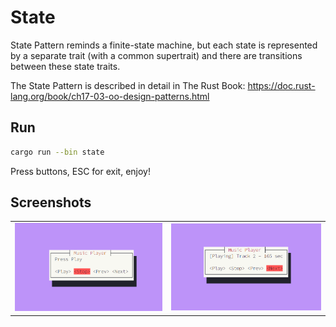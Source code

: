 # State

State Pattern reminds a finite-state machine, but each state is represented by
a separate trait (with a common supertrait) and there are transitions between these
state traits.

The State Pattern is described in detail in The Rust Book:
https://doc.rust-lang.org/book/ch17-03-oo-design-patterns.html

## Run

```bash
cargo run --bin state
```

Press buttons, ESC for exit, enjoy!

## Screenshots

|                                |                                |
| ------------------------------ | ------------------------------ |
| ![Stopped](images/stopped.png) | ![Playing](images/playing.png) |
